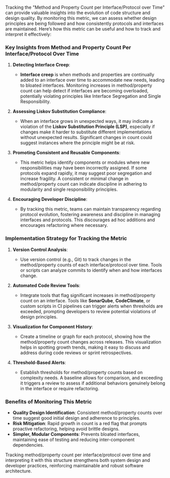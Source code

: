 Tracking the "Method and Property Count per Interface/Protocol over Time" can provide valuable insights into the evolution of code structure and design quality. By monitoring this metric, we can assess whether design principles are being followed and how consistently protocols and interfaces are maintained. Here’s how this metric can be useful and how to track and interpret it effectively:

### Key Insights from Method and Property Count Per Interface/Protocol Over Time

1. **Detecting Interface Creep**:
   - **Interface creep** is when methods and properties are continually added to an interface over time to accommodate new needs, leading to bloated interfaces. Monitoring increases in method/property count can help detect if interfaces are becoming overloaded, potentially violating principles like Interface Segregation and Single Responsibility.
  
2. **Assessing Liskov Substitution Compliance**:
   - When an interface grows in unexpected ways, it may indicate a violation of the **Liskov Substitution Principle (LSP)**, especially if changes make it harder to substitute different implementations without unexpected results. Significant changes in count could suggest instances where the principle might be at risk.

3. **Promoting Consistent and Reusable Components**:
   - This metric helps identify components or modules where new responsibilities may have been incorrectly assigned. If some protocols expand rapidly, it may suggest poor segregation and increase fragility. A consistent or minimal change in method/property count can indicate discipline in adhering to modularity and single responsibility principles.

4. **Encouraging Developer Discipline**:
   - By tracking this metric, teams can maintain transparency regarding protocol evolution, fostering awareness and discipline in managing interfaces and protocols. This discourages ad hoc additions and encourages refactoring where necessary.

### Implementation Strategy for Tracking the Metric

1. **Version Control Analysis**:
   - Use version control (e.g., Git) to track changes in the method/property counts of each interface/protocol over time. Tools or scripts can analyze commits to identify when and how interfaces change.

2. **Automated Code Review Tools**:
   - Integrate tools that flag significant increases in method/property count on an interface. Tools like **SonarQube**, **CodeClimate**, or custom scripts in CI pipelines can trigger alerts when thresholds are exceeded, prompting developers to review potential violations of design principles.

3. **Visualization for Component History**:
   - Create a timeline or graph for each protocol, showing how the method/property count changes across releases. This visualization helps in spotting growth trends, making it easy to discuss and address during code reviews or sprint retrospectives.

4. **Threshold-Based Alerts**:
   - Establish thresholds for method/property counts based on complexity needs. A baseline allows for comparison, and exceeding it triggers a review to assess if additional behaviors genuinely belong in the interface or require refactoring.

### Benefits of Monitoring This Metric

- **Quality Design Identification**: Consistent method/property counts over time suggest good initial design and adherence to principles.
- **Risk Mitigation**: Rapid growth in count is a red flag that prompts proactive refactoring, helping avoid brittle designs.
- **Simpler, Modular Components**: Prevents bloated interfaces, maintaining ease of testing and reducing inter-component dependencies.

Tracking method/property count per interface/protocol over time and interpreting it with this structure strengthens both system design and developer practices, reinforcing maintainable and robust software architecture.
